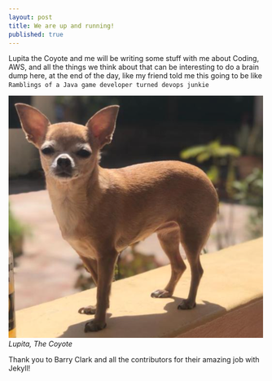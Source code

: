 ```yaml
---
layout: post
title: We are up and running!
published: true
---
```


Lupita the Coyote and me will be writing some stuff with me about Coding, AWS, and all the things we think about that can be interesting to do a brain dump here, at the end of the day, like my friend told me this going to be like `Ramblings of a Java game developer turned devops junkie`

![image](/images/picture-lupita.png)
*Lupita, The Coyote*

Thank you to Barry Clark and all the contributors for their amazing job with Jekyll!
